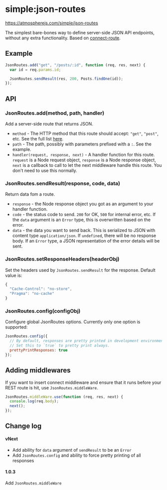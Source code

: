 # simple:json-routes

<https://atmospherejs.com/simple/json-routes>

The simplest bare-bones way to define server-side JSON API endpoints, without
any extra functionality. Based on [connect-route](https://github.com/baryshev/connect-route).

## Example

```js
JsonRoutes.add("get", "/posts/:id", function (req, res, next) {
  var id = req.params.id;

  JsonRoutes.sendResult(res, 200, Posts.findOne(id));
});
```

## API

### JsonRoutes.add(method, path, handler)

Add a server-side route that returns JSON.

- `method` - The HTTP method that this route should accept: `"get"`, `"post"`,
etc. See the full list [here](https://github.com/baryshev/connect-route/blob/06f92e07dc8e4690f7f788df39b37b5db4b06f90/lib/connect-route.js#L4).
- `path` - The path, possibly with parameters prefixed with a `:`. See the
example.
- `handler(request, response, next)` - A handler function for this route.
`request` is a Node request object, `response` is a Node response object, `next`
is a callback to call to let the next middleware handle this route. You don't
need to use this normally.

### JsonRoutes.sendResult(response, code, data)

Return data fom a route.

- `response` - the Node response object you got as an argument to your handler
function.
- `code` - the status code to send. `200` for OK, `500` for internal error, etc. If the `data` argument is an `Error` type, this is overwritten based on the error.
- `data` - the data you want to send back. This is serialized to JSON with
content type `application/json`. If `undefined`, there will be no response body. If an `Error` type, a JSON representation of the error details will be sent.

### JsonRoutes.setResponseHeaders(headerObj)

Set the headers used by `JsonRoutes.sendResult` for the response. Default value is:

```js
{
  "Cache-Control": "no-store",
  "Pragma": "no-cache"
}
```

### JsonRoutes.config(configObj)

Configure global JsonRoutes options. Currently only one option is supported:

```js
JsonRoutes.config({
  // By default, responses are pretty printed in development environments only.
  // Set this to `true` to pretty print always.
  prettyPrintResponses: true
});
```

## Adding middlewares

If you want to insert connect middleware and ensure that it runs before your REST route is hit, use `JsonRoutes.middleWare`.

```js
JsonRoutes.middleWare.use(function (req, res, next) {
  console.log(req.body);
  next();
});
```

## Change log

#### vNext

- Add ability for `data` argument of `sendResult` to be an `Error`
- Add `JsonRoutes.config` and ability to force pretty printing of all responses

#### 1.0.3

Add `JsonRoutes.middleWare`
